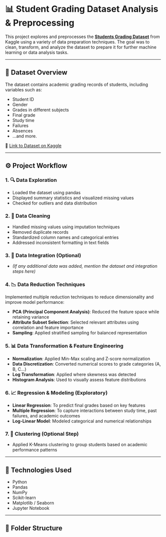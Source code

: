 # 📊 Student Grading Dataset Analysis & Preprocessing

This project explores and preprocesses the **[Students Grading Dataset](http://kaggle.com/datasets/mahmoudelhemaly/students-grading-dataset)** from Kaggle using a variety of data preparation techniques. The goal was to clean, transform, and analyze the dataset to prepare it for further machine learning or data analysis tasks.

---

## 📁 Dataset Overview

The dataset contains academic grading records of students, including variables such as:

- Student ID
- Gender
- Grades in different subjects
- Final grade
- Study time
- Failures
- Absences
- ...and more.

📌 [Link to Dataset on Kaggle](http://kaggle.com/datasets/mahmoudelhemaly/students-grading-dataset)

---

## ⚙️ Project Workflow

### 1. 🔍 Data Exploration

- Loaded the dataset using pandas
- Displayed summary statistics and visualized missing values
- Checked for outliers and data distribution

### 2. 🧹 Data Cleaning

- Handled missing values using imputation techniques
- Removed duplicate records
- Standardized column names and categorical entries
- Addressed inconsistent formatting in text fields

### 3. 🔗 Data Integration (Optional)

- *(If any additional data was added, mention the dataset and integration steps here)*

### 4. 📉 Data Reduction Techniques

Implemented multiple reduction techniques to reduce dimensionality and improve model performance:

- **PCA (Principal Component Analysis)**: Reduced the feature space while retaining variance
- **Attribute Subset Selection**: Selected relevant attributes using correlation and feature importance
- **Sampling**: Applied stratified sampling for balanced representation

### 5. 📊 Data Transformation & Feature Engineering

- **Normalization**: Applied Min-Max scaling and Z-score normalization
- **Data Discretization**: Converted numerical scores to grade categories (A, B, C…)
- **Log Transformation**: Applied where skewness was detected
- **Histogram Analysis**: Used to visually assess feature distributions

### 6. 📈 Regression & Modeling (Exploratory)

- **Linear Regression**: To predict final grades based on key features
- **Multiple Regression**: To capture interactions between study time, past failures, and academic outcomes
- **Log-Linear Model**: Modeled categorical and numerical relationships

### 7. 🧠 Clustering (Optional Step)

- Applied K-Means clustering to group students based on academic performance patterns

---

## 📌 Technologies Used

- Python
- Pandas
- NumPy
- Scikit-learn
- Matplotlib / Seaborn
- Jupyter Notebook

---

## 📂 Folder Structure

